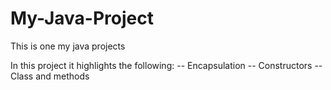 # My-Java-Project
This is one my java projects 

In this project it highlights the following:
-- Encapsulation
-- Constructors
-- Class and methods
  

